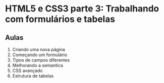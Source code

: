 # HTML5 e CSS3 parte 3: Trabalhando com formulários e tabelas

## Aulas
1. Criando uma nova página
2. Começando um formulário
3. Tipos de campos diferentes
4. Melhorando a semantica
5. CSS avançado
6. Estrutura de tabelas
